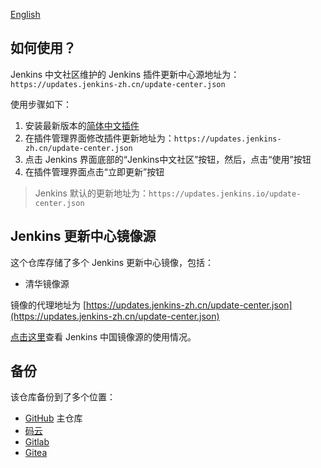 [English](README.md)

## 如何使用？

Jenkins 中文社区维护的 Jenkins 插件更新中心源地址为：`https://updates.jenkins-zh.cn/update-center.json`

使用步骤如下：
1. 安装最新版本的[简体中文插件](https://github.com/jenkinsci/localization-zh-cn-plugin)
2. 在插件管理界面修改插件更新地址为：`https://updates.jenkins-zh.cn/update-center.json`
3. 点击 Jenkins 界面底部的“Jenkins中文社区”按钮，然后，点击“使用”按钮
4. 在插件管理界面点击“立即更新”按钮

> Jenkins 默认的更新地址为：`https://updates.jenkins.io/update-center.json`

## Jenkins 更新中心镜像源

这个仓库存储了多个 Jenkins 更新中心镜像，包括：

* 清华镜像源

镜像的代理地址为 [https://updates.jenkins-zh.cn/update-center.json](https://updates.jenkins-zh.cn/update-center.json)

[点击这里](https://jenkins-zh.github.io/update-center-mirror/data)查看 Jenkins 中国镜像源的使用情况。

## 备份

该仓库备份到了多个位置：

* [GitHub](https://jenkins-zh.github.io/update-center-mirror/) 主仓库
* [码云](https://jenkins-zh.gitee.io/update-center-mirror/)
* [Gitlab](https://gitlab.com/jenkins-zh/update-center-mirror)
* [Gitea](https://gitea.com/jenkins-zh/update-center-mirror/)

